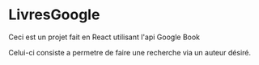 # LivresGoogle

Ceci est un projet fait en React utilisant l'api Google Book

Celui-ci consiste a permetre de faire une recherche via un auteur désiré.
